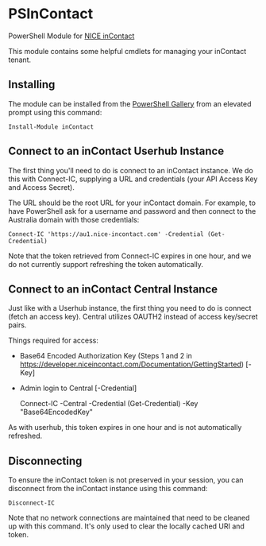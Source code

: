 # PSInContact
PowerShell Module for [NICE inContact](https://www.niceincontact.com/)

This module contains some helpful cmdlets for managing your inContact tenant.

## Installing

The module can be installed from the [PowerShell Gallery](https://www.powershellgallery.com/packages/inContact/) from an elevated prompt using this command:

    Install-Module inContact

## Connect to an inContact Userhub Instance

The first thing you'll need to do is connect to an inContact instance. We do this with Connect-IC, supplying a URL and credentials (your API Access Key and Access Secret).

The URL should be the root URL for your inContact domain. For example, to have PowerShell ask for a username and password and then connect to the Australia domain with those credentials:

    Connect-IC 'https://au1.nice-incontact.com' -Credential (Get-Credential)	

Note that the token retrieved from Connect-IC expires in one hour, and we do not currently support refreshing the token automatically.


## Connect to an inContact Central Instance

Just like with a Userhub instance, the first thing you need to do is connect (fetch an access key). Central utilizes OAUTH2 instead of access key/secret pairs. 

Things required for access:

* Base64 Encoded Authorization Key (Steps 1 and 2 in https://developer.niceincontact.com/Documentation/GettingStarted) [-Key]
* Admin login to Central [-Credential]


   Connect-IC -Central -Credential (Get-Credential) -Key "Base64EncodedKey"
   
As with userhub, this token expires in one hour and is not automatically refreshed. 


## Disconnecting

To ensure the inContact token is not preserved in your session, you can disconnect from the inContact instance using this command:

    Disconnect-IC

Note that no network connections are maintained that need to be cleaned up with this command. It's only used to clear the locally cached URI and token.
